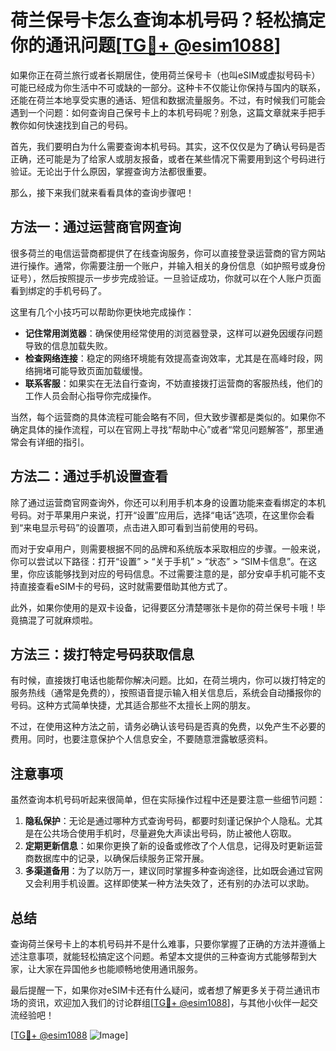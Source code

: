 # 荷兰保号卡怎么查询本机号码？轻松搞定你的通讯问题[[TG💪+ @esim1088](https://t.me/s/esim1088)]

如果你正在荷兰旅行或者长期居住，使用荷兰保号卡（也叫eSIM或虚拟号码卡）可能已经成为你生活中不可或缺的一部分。这种卡不仅能让你保持与国内的联系，还能在荷兰本地享受实惠的通话、短信和数据流量服务。不过，有时候我们可能会遇到一个问题：如何查询自己保号卡上的本机号码呢？别急，这篇文章就来手把手教你如何快速找到自己的号码。

首先，我们要明白为什么需要查询本机号码。其实，这不仅仅是为了确认号码是否正确，还可能是为了给家人或朋友报备，或者在某些情况下需要用到这个号码进行验证。无论出于什么原因，掌握查询方法都很重要。

那么，接下来我们就来看看具体的查询步骤吧！

## 方法一：通过运营商官网查询

很多荷兰的电信运营商都提供了在线查询服务，你可以直接登录运营商的官方网站进行操作。通常，你需要注册一个账户，并输入相关的身份信息（如护照号或身份证号），然后按照提示一步步完成验证。一旦验证成功，你就可以在个人账户页面看到绑定的手机号码了。

这里有几个小技巧可以帮助你更快地完成操作：

- **记住常用浏览器**：确保使用经常使用的浏览器登录，这样可以避免因缓存问题导致的信息加载失败。
- **检查网络连接**：稳定的网络环境能有效提高查询效率，尤其是在高峰时段，网络拥堵可能导致页面加载缓慢。
- **联系客服**：如果实在无法自行查询，不妨直接拨打运营商的客服热线，他们的工作人员会耐心指导你完成操作。

当然，每个运营商的具体流程可能会略有不同，但大致步骤都是类似的。如果你不确定具体的操作流程，可以在官网上寻找“帮助中心”或者“常见问题解答”，那里通常会有详细的指引。

## 方法二：通过手机设置查看

除了通过运营商官网查询外，你还可以利用手机本身的设置功能来查看绑定的本机号码。对于苹果用户来说，打开“设置”应用后，选择“电话”选项，在这里你会看到“来电显示号码”的设置项，点击进入即可看到当前使用的号码。

而对于安卓用户，则需要根据不同的品牌和系统版本采取相应的步骤。一般来说，你可以尝试以下路径：打开“设置” > “关于手机” > “状态” > “SIM卡信息”。在这里，你应该能够找到对应的号码信息。不过需要注意的是，部分安卓手机可能不支持直接查看eSIM卡的号码，这时就需要借助其他方式了。

此外，如果你使用的是双卡设备，记得要区分清楚哪张卡是你的荷兰保号卡哦！毕竟搞混了可就麻烦啦。

## 方法三：拨打特定号码获取信息

有时候，直接拨打电话也能帮你解决问题。比如，在荷兰境内，你可以拨打特定的服务热线（通常是免费的），按照语音提示输入相关信息后，系统会自动播报你的号码。这种方式简单快捷，尤其适合那些不太擅长上网的朋友。

不过，在使用这种方法之前，请务必确认该号码是否真的免费，以免产生不必要的费用。同时，也要注意保护个人信息安全，不要随意泄露敏感资料。

## 注意事项

虽然查询本机号码听起来很简单，但在实际操作过程中还是要注意一些细节问题：

1. **隐私保护**：无论是通过哪种方式查询号码，都要时刻谨记保护个人隐私。尤其是在公共场合使用手机时，尽量避免大声读出号码，防止被他人窃取。
2. **定期更新信息**：如果你更换了新的设备或修改了个人信息，记得及时更新运营商数据库中的记录，以确保后续服务正常开展。
3. **多渠道备用**：为了以防万一，建议同时掌握多种查询途径，比如既会通过官网又会利用手机设置。这样即使某一种方法失效了，还有别的办法可以求助。

## 总结

查询荷兰保号卡上的本机号码并不是什么难事，只要你掌握了正确的方法并遵循上述注意事项，就能轻松搞定这个问题。希望本文提供的三种查询方式能够帮到大家，让大家在异国他乡也能顺畅地使用通讯服务。

最后提醒一下，如果你对eSIM卡还有什么疑问，或者想了解更多关于荷兰通讯市场的资讯，欢迎加入我们的讨论群组[[TG💪+ @esim1088](https://t.me/s/esim1088)]，与其他小伙伴一起交流经验吧！

[[TG💪+ @esim1088](https://t.me/s/esim1088) ![Image](https://i.postimg.cc/4NQfJmqS/Snipaste-2025-05-13-00-14-12.png)]